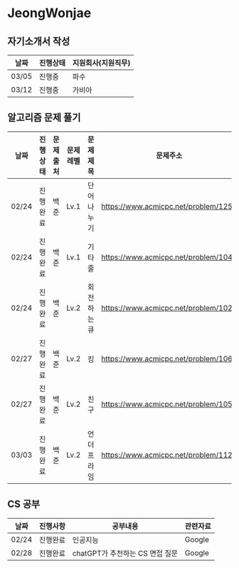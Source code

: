 # JeongWonjae

## 자기소개서 작성
|날짜|진행상태|지원회사(지원직무)|
|----|----|----|
|03/05|진행중|파수|
|03/12|진행중|가비아|


## 알고리즘 문제 풀기
|날짜|진행상태|문제출처|문제레벨|문제제목|문제주소|파일명|
|----|----|----|----|----|----|----|
|02/24|진행완료|백준|Lv.1|단어나누기|https://www.acmicpc.net/problem/1251|baek_1251.py|
|02/24|진행완료|백준|Lv.1|기타줄|https://www.acmicpc.net/problem/1049|baek_1049.py|
|02/24|진행완료|백준|Lv.2|회전하는 큐|https://www.acmicpc.net/problem/1021|baek_1021.py|
|02/27|진행완료|백준|Lv.2|킹|https://www.acmicpc.net/problem/1063|baek_1063.py|
|02/27|진행완료|백준|Lv.2|친구|https://www.acmicpc.net/problem/1058|baek_1058.py|
|03/03|진행완료|백준|Lv.2|언더프라임|https://www.acmicpc.net/problem/1124|baek_1124.py|

## CS 공부
|날짜|진행사항|공부내용|관련자료|
|----|----|----|----|
|02/24|진행완료|인공지능|Google|
|02/28|진행완료|chatGPT가 추천하는 CS 면접 질문|Google|